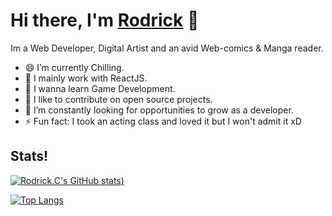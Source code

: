 # Hi there, I'm [Rodrick](https://rodrickc.crd.co/) 👋
Im a Web Developer, Digital Artist and an avid Web-comics & Manga reader.
- 😄 I’m currently Chilling.
- 🔭 I mainly work with ReactJS.
- 🌱 I wanna learn Game Development.
- 👯 I like to contribute on open source projects.
- 🤔 I’m constantly looking for opportunities to grow as a developer.
- ⚡ Fun fact: I took an acting class and loved it but I won't admit it xD

## Stats!
 [![Rodrick.C's GitHub stats](https://github-readme-stats.vercel.app/api?username=Rodrick-alt&theme=tokyonight))](https://github.com/Rodrick-alt/github-readme-stats)
 
 [![Top Langs](https://github-readme-stats.vercel.app/api/top-langs/?username=Rodrick-alt&theme=tokyonight&layout=compact)](https://github.com/anuraghazra/github-readme-stats)
